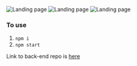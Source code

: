 ![Landing page](https://github.com/jong86/cleaning-service-frontendweb/blob/master/docs/landingpage.jpg)
![Landing page](https://github.com/jong86/cleaning-service-frontendweb/blob/master/docs/admincalendar.jpg)
![Landing page](https://github.com/jong86/cleaning-service-frontendweb/blob/master/docs/adminindex.jpg)

### To use
1. `npm i`
2. `npm start`


Link to back-end repo is [here](https://github.com/jong86/cleaning-service-api)